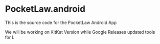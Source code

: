 PocketLaw.android
=================

This is the source code for the PocketLaw Android App

We will be working on KitKat Version while Google Releases updated tools for L
